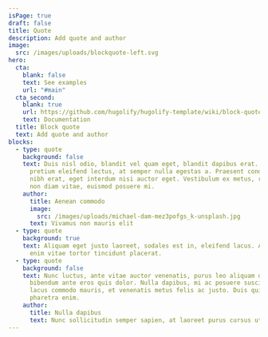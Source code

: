 ```yaml
---
isPage: true
draft: false
title: Quote
description: Add quote and author
image:
  src: /images/uploads/blockquote-left.svg
hero:
  cta:
    blank: false
    text: See examples
    url: "#main"
  cta_second:
    blank: true
    url: https://github.com/hugolify/hugolify-template/wiki/block-quote
    text: Documentation
  title: Block quote
  text: Add quote and author
blocks:
  - type: quote
    background: false
    text: Duis nisl odio, blandit vel quam eget, blandit dapibus erat. Nullam
      pretium eleifend lectus, at semper nulla egestas a. Praesent condimentum
      nibh erat, eget interdum nisi auctor eget. Vestibulum ex metus, rhoncus
      non diam vitae, euismod posuere mi.
    author:
      title: Aenean commodo
      image:
        src: /images/uploads/michael-dam-mez3pofgs_k-unsplash.jpg
      text: Vivamus non mauris elit
  - type: quote
    background: true
    text: Aliquam eget justo laoreet, sodales est in, eleifend lacus. Aenean eget
      enim vitae tortor tincidunt placerat.
  - type: quote
    background: false
    text: Nunc luctus, ante vitae auctor venenatis, purus leo aliquam dui, ac
      bibendum ante eros quis dolor. Nulla dapibus, mi ac posuere suscipit, erat
      lacus commodo mauris, et venenatis metus felis ac justo. Duis quis
      pharetra enim.
    author:
      title: Nulla dapibus
      text: Nunc sollicitudin semper sapien, at laoreet purus cursus ut.
---
```

